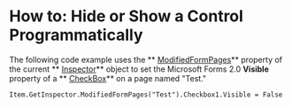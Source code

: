 
# How to: Hide or Show a Control Programmatically

The following code example uses the  ** [ModifiedFormPages](ac377d47-846a-1217-592f-7ed190b824ca.md)** property of the current ** [Inspector](d7384756-669c-0549-1032-c3b864187994.md)** object to set the Microsoft Forms 2.0 **Visible** property of a ** [CheckBox](1834855b-f96c-aaa1-24ce-81d1e4e4e1db.md)** on a page named "Test."


```
Item.GetInspector.ModifiedFormPages("Test").Checkbox1.Visible = False
```

